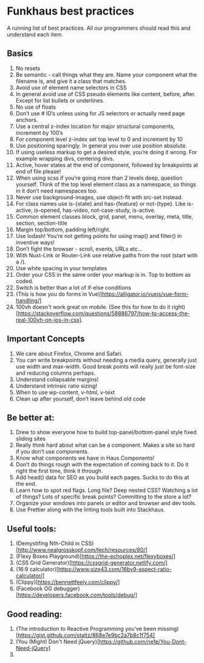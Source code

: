 # Funkhaus best practices
A running list of best practices. All our programmers should read this and understand each item.

## Basics
1.  No resets
1.  Be semantic - call things what they are. Name your component what the filename is, and give it a class that matches.
1.  Avoid use of element name selectors in CSS
1.  In general avoid use of CSS pseudo elements like content, before, after. Except for list bullets or underlines.
1.  No use of floats
1.  Don’t use # ID’s unless using for JS selectors or actually need page anchors.
1.  Use a central z-index location for major structural components, increment by 100’s
1.  For component level z-index set top level to 0 and increment by 10
1.  Use positioning sparingly. In general you over use position absolute.
1.  If using useless markup to get a desired style, you’re doing it wrong. For example wrapping divs, centering divs.
1.  Active, hover states at the end of component, followed by breakpoints at end of file please!
1.  When using scss if you’re going more than 2 levels deep, question yourself. Think of the top level element class as a namespace, so things in it don’t need namespaces too.
1.  Never use background-images, use object-fit with src-set instead.
1.  For class names use is-{state} and has-{feature} or not-{type}. Like is-active, is-opened, has-video, not-case-study, is-active.
1.  Common element classes block, grid, panel, menu, overlay, meta, title, section, section-title
1.  Margin top/bottom, padding left/right.
1.  Use lodash! You’re not getting points for using map() and filter() in inventive ways!
1.  Don’t fight the browser - scroll, events, URLs etc…
1.  With Nuxt-Link or Router-Link use relative paths from the root (start with a /).
1.  Use white spacing in your templates
1.  Order your CSS in the same order your markup is in. Top to bottom as coded.
1.  Switch is better than a lot of if-else conditions 
1.  (This is how you do forms in Vue)[https://alligator.io/vuejs/vue-form-handling/]
1.  100vh doesn't work great on mobile. (See this for how to do it right)[https://stackoverflow.com/questions/58886797/how-to-access-the-real-100vh-on-ios-in-css]. 

## Important Concepts
1.  We care about Firefox, Chrome and Safari.
1.  You can write breakpoints without needing a media query, generally just use width and max-width. Good break points will really just be font-size and reducing columns perhaps.
1.  Understand collapsable margins!
1.  Understand intrinsic ratio sizing!
1.  When to use wp-content, v-html, v-text
1.  Clean up after yourself, don’t leave behind old code

## Be better at:
1.  Drew to show everyone how to build top-panel/bottom-panel style fixed sliding sites
1.  Really think hard about what can be a component. Makes a site so hard if you don’t use components.
1.  Know what components we have in Haus Components!
1.  Don’t do things rough with the expectation of coming back to it. Do it right the first time, think it through.
1.  Add head() data for SEO as you build each pages. Sucks to do this at the end.
1.  Learn how to spot red flags. Long file? Deep nested CSS? Watching a lot of things? Lots of specific break points? Committing to the store a lot?
1.  Organize your windows into panels or editor and browser and dev tools.
1.  Use Prettier along with the linting tools built into Stackhaus.

## Useful tools:
1.  (Demystifing Nth-Child in CSS)[http://www.nealgrosskopf.com/tech/resources/80/]
1.  (Flexy Boxes Playground)[https://the-echoplex.net/flexyboxes/]
1.  (CSS Grid Generator)[https://cssgrid-generator.netlify.com/]
1.  (16:9 calculator)[https://www.size43.com/16by9-aspect-ratio-calculator/]
1.  (Clippy)[https://bennettfeely.com/clippy/]
1.  (Facebook OG debugger)[https://developers.facebook.com/tools/debug/]

## Good reading:
1.  (The introduction to Reactive Programming you've been missing)[https://gist.github.com/staltz/868e7e9bc2a7b8c1f754]
1.  (You (Might) Don't Need jQuery)[https://github.com/nefe/You-Dont-Need-jQuery]
1.  
